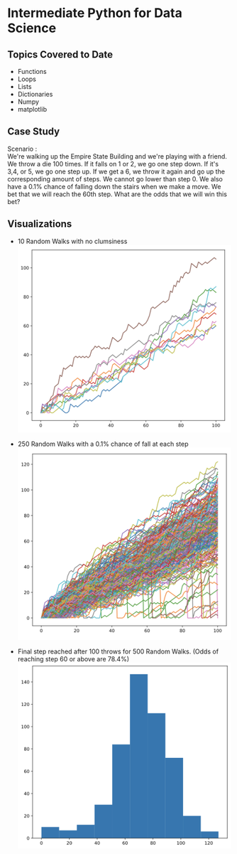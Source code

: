 # Intermediate Python for Data Science

## Topics Covered to Date

- Functions
- Loops
- Lists
- Dictionaries
- Numpy
- matplotlib

## Case Study

Scenario :  
We're walking up the Empire State Building and we're playing with a friend.
We throw a die 100 times. If it falls on 1 or 2, we go one step down. If it's 3,4, or 5, we go one step up.
If we get a 6, we throw it again and go up the corresponding amount of steps.
We cannot go lower than step 0. We also have a 0.1% chance of falling down the stairs when we make a move.
We bet that we will reach the 60th step. What are the odds that we will win this bet?

## Visualizations 

- 10 Random Walks with no clumsiness
!["Visualization of 10 Random Walks"](https://github.com/surfman-k/Data-Scientist-with-Python/blob/master/Intermediate%20Python%20for%20Data%20Science/Screen%20Shot%202019-01-06%20at%2011.54.53%20PM.png?raw=true)

- 250 Random Walks with a 0.1% chance of fall at each step
!["Visualization of 250 Random Walks"](https://github.com/surfman-k/Data-Scientist-with-Python/blob/master/Intermediate%20Python%20for%20Data%20Science/Screen%20Shot%202019-01-06%20at%2011.50.34%20PM.png?raw=true)

- Final step reached after 100 throws for 500 Random Walks. (Odds of reaching step 60 or above are 78.4%)
!["Visualization of 250 Random Walks"](https://github.com/surfman-k/Data-Scientist-with-Python/blob/master/Intermediate%20Python%20for%20Data%20Science/Screen%20Shot%202019-01-06%20at%2011.55.06%20PM.png?raw=true)